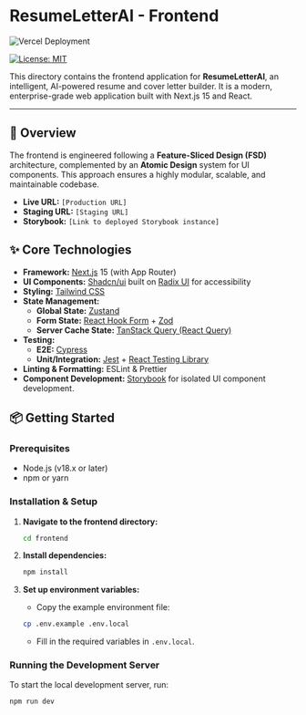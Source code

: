 # ResumeLetterAI - Frontend

![Vercel Deployment](https://therealsujitk-vercel-badge.vercel.app/?app=resumeletterai-frontend)

<!-- Replace with your actual Vercel deployment badge URL -->

[![License: MIT](https://img.shields.io/badge/License-MIT-blue.svg)](https://opensource.org/licenses/MIT)

This directory contains the frontend application for **ResumeLetterAI**, an
intelligent, AI-powered resume and cover letter builder. It is a modern,
enterprise-grade web application built with Next.js 15 and React.

---

## 🚀 Overview

The frontend is engineered following a **Feature-Sliced Design (FSD)**
architecture, complemented by an **Atomic Design** system for UI components.
This approach ensures a highly modular, scalable, and maintainable codebase.

- **Live URL:** `[Production URL]`
- **Staging URL:** `[Staging URL]`
- **Storybook:** `[Link to deployed Storybook instance]`

## ✨ Core Technologies

- **Framework:** [Next.js](https://nextjs.org/) 15 (with App Router)
- **UI Components:** [Shadcn/ui](https://ui.shadcn.com/) built on
  [Radix UI](https://www.radix-ui.com/) for accessibility
- **Styling:** [Tailwind CSS](https://tailwindcss.com/)
- **State Management:**
  - **Global State:** [Zustand](https://zustand-demo.pmnd.rs/)
  - **Form State:** [React Hook Form](https://react-hook-form.com/) +
    [Zod](https://zod.dev/)
  - **Server Cache State:**
    [TanStack Query (React Query)](https://tanstack.com/query/latest)
- **Testing:**
  - **E2E:** [Cypress](https://www.cypress.io/)
  - **Unit/Integration:** [Jest](https://jestjs.io/) +
    [React Testing Library](https://testing-library.com/docs/react-testing-library/intro/)
- **Linting & Formatting:** ESLint & Prettier
- **Component Development:** [Storybook](https://storybook.js.org/) for isolated
  UI component development.

## 📦 Getting Started

### Prerequisites

- Node.js (v18.x or later)
- npm or yarn

### Installation & Setup

1.  **Navigate to the frontend directory:**

    ```bash
    cd frontend
    ```

2.  **Install dependencies:**

    ```bash
    npm install
    ```

3.  **Set up environment variables:**
    - Copy the example environment file:

    ```bash
    cp .env.example .env.local
    ```

    - Fill in the required variables in `.env.local`.

### Running the Development Server

To start the local development server, run:

```bash
npm run dev
```
